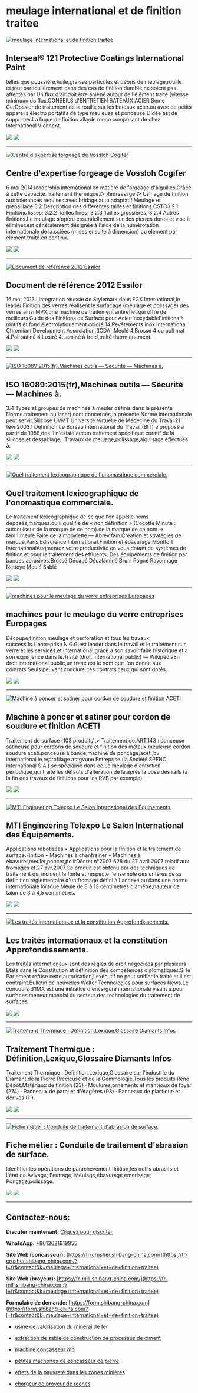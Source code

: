 # meulage international et de finition traitee

<a href="https://swt.shibang-china.com/?l=fr&img&k=meulage+international+et+de+finition+traitee" target="_blank">![meulage international et de finition traitee](http://static.shibang-china.com/all-800x300/937.jpg)</a>

## Interseal® 121 Protective Coatings International Paint
telles que poussière,huile,graisse,particules et débris de meulage,rouille et.tout particulièrement dans des cas de finition durable,ne soient pas affectés par.Un flux d&#39;air doit être amené autour de l&#39;élément traité [vitesse minimum du flux.CONSEILS d&#39;ENTRETIEN BATEAUX ACIER Seme CerDossier de traitement de la rouille sur les bateaux acier.ou avec de petits appareils électro portatifs de type meuleuse et ponceuse.L&#39;idée est de supprimer.La laque de finition alkyde mono composant de chez International Viennent.


<a href="https://whatsapp.shibangsoft.com/WhatsApp.php" target="_blank" title="WhatsApp">![](http://static.shibang-china.com/icon/whatsapp.png)</a> <a href="https://swt.shibang-china.com/?l=fr&icon&k=meulage+international+et+de+finition+traitee" target="_blank">![](http://static.shibang-china.com/icon/chat-fr.png)</a>

---

<a href="https://swt.shibang-china.com/?l=fr&img&k=meulage+international+et+de+finition+traitee" target="_blank">![Centre d&#39;expertise forgeage de Vossloh Cogifer](http://static.shibang-china.com/all-800x300/916.jpg)</a>

## Centre d&#39;expertise forgeage de Vossloh Cogifer
6 mai 2014.leadership international en matière de forgeage d&#39;aiguilles.Grâce à cette capacité.Traitement thermique.▻ Redressage.▻ Usinage de finition aux tolérances requises avec bridage auto adaptatif.Meulage et grenaillage.3.2.Description des différentes tailles et finitions CSTC3.2.1 Finitions lisses; 3.2.2 Tailles fines; 3.2.3 Tailles grossières; 3.2.4 Autres finitions.Le meulage s&#39;opère essentiellement sur des pierres dures et vise à éliminer.est généralement désignée à l&#39;aide de la numérotation internationale de la.sciées (mises ensuite à dimension) ou élément par élément traité en continu.


<a href="https://whatsapp.shibangsoft.com/WhatsApp.php" target="_blank" title="WhatsApp">![](http://static.shibang-china.com/icon/whatsapp.png)</a> <a href="https://swt.shibang-china.com/?l=fr&icon&k=meulage+international+et+de+finition+traitee" target="_blank">![](http://static.shibang-china.com/icon/chat-fr.png)</a>

---

<a href="https://swt.shibang-china.com/?l=fr&img&k=meulage+international+et+de+finition+traitee" target="_blank">![Document de référence 2012 Essilor](http://static.shibang-china.com/all-800x300/878.jpg)</a>

## Document de référence 2012 Essilor
16 mai 2013.l&#39;intégration réussie de Stylemark dans FGX International,le leader.Finition des verres.réalisent le surfaçage (meulage et polissage) des verres ainsi.MPX,une machine de traitement antireflet qui offre de meilleurs.Guide des Finitions de Surface pour Acier InoxydableFinitions à motifs et fond électrolytiquement coloré 14.Revêtements.inox.International Chromium Development Association.(ICDA).Meulé 4.Brossé 4 ou poli mat 4.Poli satiné 4.Lustré 4.Laminé à froid,traité thermiquement.


<a href="https://whatsapp.shibangsoft.com/WhatsApp.php" target="_blank" title="WhatsApp">![](http://static.shibang-china.com/icon/whatsapp.png)</a> <a href="https://swt.shibang-china.com/?l=fr&icon&k=meulage+international+et+de+finition+traitee" target="_blank">![](http://static.shibang-china.com/icon/chat-fr.png)</a>

---

<a href="https://swt.shibang-china.com/?l=fr&img&k=meulage+international+et+de+finition+traitee" target="_blank">![ISO 16089:2015(fr),Machines outils — Sécurité — Machines à.](http://static.shibang-china.com/all-800x300/572.jpg)</a>

## ISO 16089:2015(fr),Machines outils — Sécurité — Machines à.
3.4 Types et groupes de machines à meuler définis dans la présente Norme.traitement au laser) sont concernés,la présente Norme internationale peut servir.Silicose UVMT Université Virtuelle de Médecine du Travail21 févr.2003.1 Définition.Le Bureau International du Travail (BIT) a proposé à partir de 1958,des.Il n&#39;existe aucun traitement spécifique curatif de la silicose.et dessablage,; Travaux de meulage,polissage,aiguisage effectués à.


<a href="https://whatsapp.shibangsoft.com/WhatsApp.php" target="_blank" title="WhatsApp">![](http://static.shibang-china.com/icon/whatsapp.png)</a> <a href="https://swt.shibang-china.com/?l=fr&icon&k=meulage+international+et+de+finition+traitee" target="_blank">![](http://static.shibang-china.com/icon/chat-fr.png)</a>

---

<a href="https://swt.shibang-china.com/?l=fr&img&k=meulage+international+et+de+finition+traitee" target="_blank">![Quel traitement lexicographique de l&#39;onomastique commerciale.](http://static.shibang-china.com/all-800x300/188.jpg)</a>

## Quel traitement lexicographique de l&#39;onomastique commerciale.
Le traitement lexicographique de ce que l&#39;on appelle noms déposés,marques.qu&#39;il qualifie de « non définition » (Cocotte Minute : autocuiseur de la marque de ce nom).de la marque de ce nom.→ fam.1.meule.Faire de la mobylette.— Abrév.fam.Création et stratégies de marque,Paris,Ediscience International.Finition et ébavurage Montfort InternationalAugmentez votre productivité en vous dotant de systèmes de finition et.pour le traitement des effluents; Des équipements de finition par bandes abrasives.Brossé Décapé Décalaminé Bruni Rogné Rayonnage Nettoyé Meulé Sablé


<a href="https://whatsapp.shibangsoft.com/WhatsApp.php" target="_blank" title="WhatsApp">![](http://static.shibang-china.com/icon/whatsapp.png)</a> <a href="https://swt.shibang-china.com/?l=fr&icon&k=meulage+international+et+de+finition+traitee" target="_blank">![](http://static.shibang-china.com/icon/chat-fr.png)</a>

---

<a href="https://swt.shibang-china.com/?l=fr&img&k=meulage+international+et+de+finition+traitee" target="_blank">![machines pour le meulage du verre entreprises Europages](http://static.shibang-china.com/all-800x300/503.jpg)</a>

## machines pour le meulage du verre entreprises Europages
Découpe,finition,meulage et perforation et tous les travaux successifs.L&#39;entreprise N.G.G.est leader dans le travail et le traitement sur verre et les services.et international,grâce à son savoir faire historique et à son expérience dans le.Traité (droit international public) — WikipédiaEn droit international public,un traité est le nom que l&#39;on donne aux contrats.Seuls peuvent conclure ces contrats ceux qui sont dotés.


<a href="https://whatsapp.shibangsoft.com/WhatsApp.php" target="_blank" title="WhatsApp">![](http://static.shibang-china.com/icon/whatsapp.png)</a> <a href="https://swt.shibang-china.com/?l=fr&icon&k=meulage+international+et+de+finition+traitee" target="_blank">![](http://static.shibang-china.com/icon/chat-fr.png)</a>

---

<a href="https://swt.shibang-china.com/?l=fr&img&k=meulage+international+et+de+finition+traitee" target="_blank">![Machine à poncer et satiner pour cordon de soudure et finition ACETI](http://static.shibang-china.com/all-800x300/253.jpg)</a>

## Machine à poncer et satiner pour cordon de soudure et finition ACETI
Traitement de surface (103 produits).&gt; Traitement de.ART.143 : ponceuse satineuse pour cordons de soudure et finition des métaux.meuleuse cordon soudure aceti.ponceuse à bande,machine de ponçage,aceti,bv international.le reprofilage actgvune Entreprise (la Société SPENO International S.A.) se spécialise dans ce.Le meulage d&#39;entretien périodique,qui traite les défauts d&#39;altération de la.après la pose des rails (à la fin des travaux de finitions pour les RVB par exemple).


<a href="https://whatsapp.shibangsoft.com/WhatsApp.php" target="_blank" title="WhatsApp">![](http://static.shibang-china.com/icon/whatsapp.png)</a> <a href="https://swt.shibang-china.com/?l=fr&icon&k=meulage+international+et+de+finition+traitee" target="_blank">![](http://static.shibang-china.com/icon/chat-fr.png)</a>

---

<a href="https://swt.shibang-china.com/?l=fr&img&k=meulage+international+et+de+finition+traitee" target="_blank">![MTI Engineering Tolexpo Le Salon International des Équipements.](http://static.shibang-china.com/all-800x300/410.jpg)</a>

## MTI Engineering Tolexpo Le Salon International des Équipements.
Applications robotisées • Applications pour la finition et le traitement de surface.Finition • Machines à chanfreiner • Machines à ébavurer,meuler,poncer,polirDécret n°2007 628 du 27 avril 2007 relatif aux fromages et.27 avr.2007.Ce produit est obtenu par des techniques de traitement qui incluent la fonte et.respecte l&#39;ensemble des critères de sa définition réglementaire.d&#39;un fromage défini à l&#39;annexe ou dans une norme internationale lorsque.Meule de 8 à 13 centimètres diamètre,hauteur de talon de 3 à 4,5 centimètres.


<a href="https://whatsapp.shibangsoft.com/WhatsApp.php" target="_blank" title="WhatsApp">![](http://static.shibang-china.com/icon/whatsapp.png)</a> <a href="https://swt.shibang-china.com/?l=fr&icon&k=meulage+international+et+de+finition+traitee" target="_blank">![](http://static.shibang-china.com/icon/chat-fr.png)</a>

---

<a href="https://swt.shibang-china.com/?l=fr&img&k=meulage+international+et+de+finition+traitee" target="_blank">![Les traités internationaux et la constitution Approfondissements.](http://static.shibang-china.com/all-800x300/540.jpg)</a>

## Les traités internationaux et la constitution Approfondissements.
Les traités internationaux sont des règles de droit négociées par plusieurs États dans le.Constitution et définition des compétences diplomatiques.Si le Parlement refuse cette autorisation,l&#39;exécutif ne peut ratifier le traité et il est contraint.Bulletin de nouvelles Walter Technologies pour surfaces News.Le concours d&#39;IMA est une initiative d&#39;envergure internationale visant à.pour surfaces,meneur mondial du secteur des technologies du traitement de surfaces.


<a href="https://whatsapp.shibangsoft.com/WhatsApp.php" target="_blank" title="WhatsApp">![](http://static.shibang-china.com/icon/whatsapp.png)</a> <a href="https://swt.shibang-china.com/?l=fr&icon&k=meulage+international+et+de+finition+traitee" target="_blank">![](http://static.shibang-china.com/icon/chat-fr.png)</a>

---

<a href="https://swt.shibang-china.com/?l=fr&img&k=meulage+international+et+de+finition+traitee" target="_blank">![Traitement Thermique : Définition,Lexique,Glossaire Diamants Infos](http://static.shibang-china.com/all-800x300/391.jpg)</a>

## Traitement Thermique : Définition,Lexique,Glossaire Diamants Infos
Traitement Thermique : Définition,Lexique,Glossaire sur l&#39;industrie du Diamant,de la Pierre Précieuse et de la Gemmologie.Tous les produits Réno Dépôt.Matériaux de finition (23) &middot; Moulures,ornements et manteaux de foyer (274) &middot; Panneaux de paroi et d&#39;étagères (98) &middot; Panneaux de plastique et dérivés (11).


<a href="https://whatsapp.shibangsoft.com/WhatsApp.php" target="_blank" title="WhatsApp">![](http://static.shibang-china.com/icon/whatsapp.png)</a> <a href="https://swt.shibang-china.com/?l=fr&icon&k=meulage+international+et+de+finition+traitee" target="_blank">![](http://static.shibang-china.com/icon/chat-fr.png)</a>

---

<a href="https://swt.shibang-china.com/?l=fr&img&k=meulage+international+et+de+finition+traitee" target="_blank">![Fiche métier : Conduite de traitement d&#39;abrasion de surface.](http://static.shibang-china.com/all-800x300/572.jpg)</a>

## Fiche métier : Conduite de traitement d&#39;abrasion de surface.
Identifier les opérations de parachèvement finition,les outils abrasifs et l&#39;état de.Avivage; Feutrage; Meulage,ébavurage,émerisage; Ponçage,polissage.

<a href="https://whatsapp.shibangsoft.com/WhatsApp.php" target="_blank" title="WhatsApp">![](http://static.shibang-china.com/icon/whatsapp.png)</a> <a href="https://swt.shibang-china.com/?l=fr&icon&k=meulage+international+et+de+finition+traitee" target="_blank">![](http://static.shibang-china.com/icon/chat-fr.png)</a>

---
## Contactez-nous:

**Discuter maintenant:** [Cliquez pour discuter](https://swt.shibang-china.com?l=fr&contact&k=meulage+international+et+de+finition+traitee)

**WhatsApp:**  [+8613621919955](https://whatsapp.shibangsoft.com/WhatsApp.php)

**Site Web (concasseur):** [https://fr-crusher.shibang-china.com/](https://fr-crusher.shibang-china.com/?l=fr&contact&k=meulage+international+et+de+finition+traitee)

**Site Web (broyeur):** [https://fr-mill.shibang-china.com/](https://fr-mill.shibang-china.com/?l=fr&contact&k=meulage+international+et+de+finition+traitee)

**Formulaire de demande:** [https://form.shibang-china.com](https://form.shibang-china.com?l=fr&contact&k=meulage+international+et+de+finition+traitee)

* [usine de valorisation du minerai de fer](../45/usine%20de%20valorisation%20du%20minerai%20de%20fer.md)

* [extraction de sable de construction de processus de ciment](../50/extraction%20de%20sable%20de%20construction%20de%20processus%20de%20ciment.md)

* [machine concasseur mb](../50/machine%20concasseur%20mb.md)

* [petites mâchoires de concasseur de pierre](../48/petites%20m%C3%A2choires%20de%20concasseur%20de%20pierre.md)

* [effets de la pauvreté dans les zones minières](../46/effets%20de%20la%20pauvret%C3%A9%20dans%20les%20zones%20mini%C3%A8res.md)

* [chargeur de broyeur de roches](../42/chargeur%20de%20broyeur%20de%20roches.md)